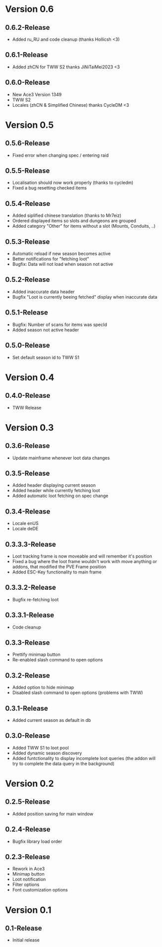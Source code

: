 # Version 0.6
## 0.6.2-Release
* Added ru_RU and code cleanup (thanks Hollicsh <3)

## 0.6.1-Release
* Added zhCN for TWW S2 thanks JiNiTaiMei2023 <3

## 0.6.0-Release
* New Ace3 Version 1349
* TWW S2
* Locales (zhCN & Simplified Chinese) thanks CycleDM <3

# Version 0.5
## 0.5.6-Release
* Fixed error when changing spec / entering raid

## 0.5.5-Release
* Localisation should now work properly (thanks to cycledm)
* Fixed a bug resetting checked items

## 0.5.4-Release
* Added siplified chinese translation (thanks to Mr7eiz)
* Ordered displayed items so slots and dungeons are grouped
* Added category "Other" for items without a slot (Mounts, Conduits, ..)

## 0.5.3-Release
* Automatic reload if new season becomes active
* Better notifications for "fetching loot"
* Bugfix: Data will not load when season not active

## 0.5.2-Release
* Added inaccurate data header
* Bugfix "Loot is currently beeing fetched" display when inaccurate data

## 0.5.1-Release
* Bugfix: Number of scans for items was specId
* Added season not active header

## 0.5.0-Release
* Set default season id to TWW S1

# Version 0.4
## 0.4.0-Release
* TWW Release

# Version 0.3
## 0.3.6-Release
* Update mainframe whenever loot data changes

## 0.3.5-Release
* Added header displaying current season
* Added header while currently fetching loot
* Added automatic loot fetching on spec change

## 0.3.4-Release
* Locale enUS
* Locale deDE

## 0.3.3.3-Release
* Loot tracking frame is now moveable and will remember it's position
* Fixed a bug where the loot frame wouldn't work with move anything or addons, that modified the PVE Frame position
* Added ESC-Key functionality to main frame

## 0.3.3.2-Release
* Bugfix re-fetching loot

## 0.3.3.1-Release
* Code cleanup

## 0.3.3-Release
* Prettify minimap button
* Re-enabled slash command to open options

## 0.3.2-Release
* Added option to hide minimap
* Disabled slash command to open options (problems with TWW)

## 0.3.1-Release
* Added current season as default in db

## 0.3.0-Release
* Added TWW S1 to loot pool
* Added dynamic season discovery
* Added funtctionality to display incomplete loot queries (the addon will try to complete the data query in the background)

# Version 0.2
## 0.2.5-Release
* Added position saving for main window

## 0.2.4-Release
* Bugfix library load order

## 0.2.3-Release
* Rework in Ace3
* Minimap button
* Loot notification
* Filter options
* Font customization options 

# Version 0.1
## 0.1-Release
* Initial release
